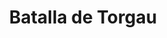 ﻿---
title: "Batalla de Torgau"
permalink: periodes_1048.html
layout: periode
dataInici: 1760-11-03
sidebar: periodes
pares:
  - id: 458
    title: "Guerra de los Siete Años"
    dataInici: "(1756)"
    dataFi: "(1763)"

fills:
jocsPrincipals:
  - title: "Torgau"
    bggId: 8724
    dataInici: 
    dataFi: 

jocsEscenaris:
jocsEpoca:
  - title: "Prussia's Glory"
    bggId: 3316
    escenari: "Torgau"
    dataInici: 
    dataFi: 

jocsEpocaEscenaris:
---
